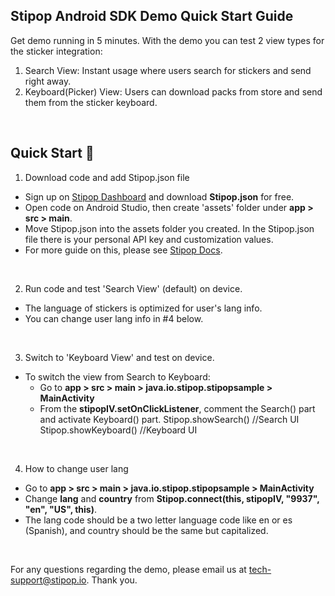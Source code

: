 ## Stipop Android SDK Demo Quick Start Guide

Get demo running in 5 minutes.
With the demo you can test 2 view types for the sticker integration:
  1. Search View: Instant usage where users search for stickers and send right away.
  2. Keyboard(Picker) View: Users can download packs from store and send them from the sticker keyboard.
<br/>

## Quick Start :rocket:  

1. Download code and add Stipop.json file
  - Sign up on <a href="https://dashboard.stipop.io/" target="_blank">Stipop Dashboard</a> and download **Stipop.json** for free.
  - Open code on Android Studio, then create 'assets' folder under **app > src > main**.
  - Move Stipop.json into the assets folder you created. In the Stipop.json file there is your personal API key and customization values.
  - For more guide on this, please see <a href="https://docs.stipop.io/en/sdk/android/get-started/quick-start/" target="_blank">Stipop Docs</a>.
<br/>

2. Run code and test 'Search View' (default) on device.
  - The language of stickers is optimized for user's lang info.
  - You can change user lang info in #4 below.
<br/>

3. Switch to 'Keyboard View' and test on device.
  - To switch the view from Search to Keyboard:
     - Go to **app > src > main > java.io.stipop.stipopsample > MainActivity**
     - From the **stipopIV.setOnClickListener**, comment the Search() part and activate Keyboard() part.
          Stipop.showSearch()      //Search UI
          Stipop.showKeyboard()    //Keyboard UI
<br/>

4. How to change user lang
  - Go to **app > src > main > java.io.stipop.stipopsample > MainActivity**
  - Change **lang** and **country** from **Stipop.connect(this, stipopIV, "9937", "en", "US", this)**. 
  - The lang code should be a two letter language code like en or es (Spanish), and country should be the same but capitalized.
<br/>


For any questions regarding the demo, please email us at tech-support@stipop.io. Thank you.
